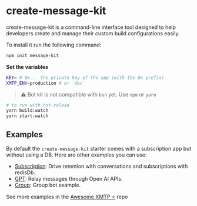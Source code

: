 # create-message-kit

create-message-kit is a command-line interface tool designed to help developers create and manage their custom build configurations easily.

To install it run the following command:

```bash
npm init message-kit
```

**Set the variables**

```bash
KEY= # 0x... the private key of the app (with the 0x prefix)
XMTP_ENV=production # or `dev`
```

> ⚠️ Bot kit is not compatible with `bun` yet. Use `npm` or `yarn`

```bash
# to run with hot-reload
yarn build:watch
yarn start:watch
```

## Examples

By default the `create-message-kit` starter comes with a subscription app but without using a DB. Here are other examples you can use:

- [Subscription](/examples/subscription): Drive retention with conversations and subscriptions with redisDb.
- [GPT](/examples/gpt): Relay messages through Open AI APIs.
- [Group](/examples/group): Group bot example.

See more examples in the [Awesome XMTP ⭐️](https://github.com/xmtp/awesome-xmtp) repo

